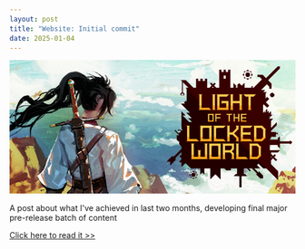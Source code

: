 ```yaml
---
layout: post
title: "Website: Initial commit"
date: 2025-01-04
---
```


![](https://github.com/V3663L/v3663l.github.io/blob/main/images/LOTLW%20Header%20Capsule%20920x430.png?raw=true)

A post about what I've achieved in last two months, developing final major pre-release batch of content

[Click here to read it >>](https://store.steampowered.com/news/app/1097560/view/4463723934172315842)
